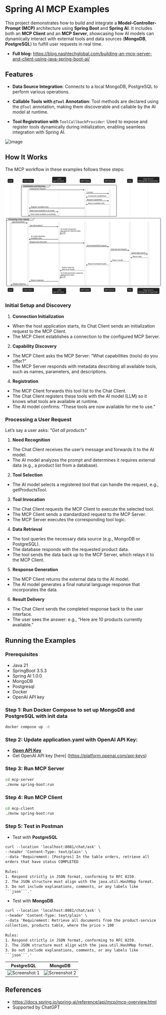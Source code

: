 # Spring AI MCP Examples
This project demonstrates how to build and integrate a **Model-Controller-Prompt (MCP)** architecture using **Spring Boot** and **Spring AI**. It includes both an **MCP Client** and an **MCP Server**, showcasing how AI models can dynamically interact with external tools and data sources (**MongoDB**, **PostgreSQL**) to fulfill user requests in real time.
* **Full blog:** https://blog.nashtechglobal.com/building-an-mcp-server-and-client-using-java-spring-boot-ai/

## Features
* **Data Source Integration**: Connects to a local MongoDB, PostgreSQL to perform various operations.
* **Callable Tools with ```@Tool``` Annotation**:
Tool methods are declared using the ```@Tool``` annotation, making them discoverable and callable by the AI model at runtime.

* **Tool Registration with** ```ToolCallbackProvider```: Used to expose and register tools dynamically during initialization, enabling seamless integration with Spring AI.

![image](https://github.com/user-attachments/assets/17e00ada-3ad5-442e-aadf-083c4497e359)


## How It Works 
The MCP workflow in these examples follows these steps:

![MCP Sequence Diagram](./the-whole-flow.svg)

### Initial Setup and Discovery

1. **Connection Initialization**
* When the host application starts, its Chat Client sends an initialization request to the MCP Client.
* The MCP Client establishes a connection to the configured MCP Server.

2. **Capability Discovery**
* The MCP Client asks the MCP Server: “What capabilities (tools) do you offer?”
* The MCP Server responds with metadata describing all available tools, such as names, parameters, and descriptions.

4. **Registration**
* The MCP Client forwards this tool list to the Chat Client.
* The Chat Client registers these tools with the AI model (LLM) so it knows what tools are available at runtime.
* The AI model confirms: “These tools are now available for me to use.”

### Processing a User Request
Let’s say a user asks: _"Get all products"_

1. **Need Recognition**
* The Chat Client receives the user’s message and forwards it to the AI model.
* The AI model analyzes the prompt and determines it requires external data (e.g., a product list from a database).

2. **Tool Selection**
* The AI model selects a registered tool that can handle the request, e.g., getProductsTool.

3. **Tool Invocation**
* The Chat Client requests the MCP Client to execute the selected tool.
* The MCP Client sends a standardized request to the MCP Server.
* The MCP Server executes the corresponding tool logic.

4. **Data Retrieval**
* The tool queries the necessary data source (e.g., MongoDB or PostgreSQL).
* The database responds with the requested product data.
* The tool sends the data back up to the MCP Server, which relays it to the MCP Client.

5. **Response Generation**
* The MCP Client returns the external data to the AI model.
* The AI model generates a final natural language response that incorporates the data.

6. **Result Delivery**
* The Chat Client sends the completed response back to the user interface.
* The user sees the answer: e.g., “Here are 10 products currently available.”


## Running the Examples

### Prerequisites

* Java 21
* SpringBoot 3.5.3
* Spring AI 1.0.0
* MongoDB
* Postgresql
* Docker
* OpenAI API key

### Step 1: Run Docker Compose to set up MongoDB and PostgreSQL with init data

```sh
docker compose up -d
```
### Step 2: Update application.yaml with OpenAI API Key:
* [**Open API Key**](https://github.com/duongminhhieu/springboot-ai-mcp-example/blob/master/mcp-client/src/main/resources/application.yml#L9)
* Get OpenAI API key [here] (https://platform.openai.com/api-keys)

### Step 3: Run MCP Server
```bash
cd mcp-server
./mvnw spring-boot:run
```
### Step 4: Run MCP Client
```bash
cd mcp-client
./mvnw spring-boot:run
```
### Step 5: Test in Postman 

* Test with **PostgreSQL**
```curl
curl --location 'localhost:8081/chat/ask' \
--header 'Content-Type: text/plain' \
--data 'Requirement: [Postgres] In the table orders, retrieve all orders that have status COMPLETED

Rules:
1. Respond strictly in JSON format, conforming to RFC 8259.
2. The JSON structure must align with the java.util.HashMap format.
3. Do not include explanations, comments, or any labels like ```json```.'
```

* Test with **MongoDB**
```curl
curl --location 'localhost:8081/chat/ask' \
--header 'Content-Type: text/plain' \
--data 'Requirement: Retrieve all documents from the product-service collection, products table, where the price > 100

Rules:
1. Respond strictly in JSON format, conforming to RFC 8259.
2. The JSON structure must align with the java.util.HashMap format.
3. Do not include explanations, comments, or any labels like ```json```.'
```
| PostgreSQL | MongoDB |
|--------------|--------------|
| ![Screenshot 1](https://github.com/user-attachments/assets/35a3b64f-0a48-4db1-aee9-47af39c78cdc) | ![Screenshot 2](https://github.com/user-attachments/assets/99ac9786-760f-4998-bf81-4a59ae62ca60) |


## References
* https://docs.spring.io/spring-ai/reference/api/mcp/mcp-overview.html
* Supported by ChatGPT

